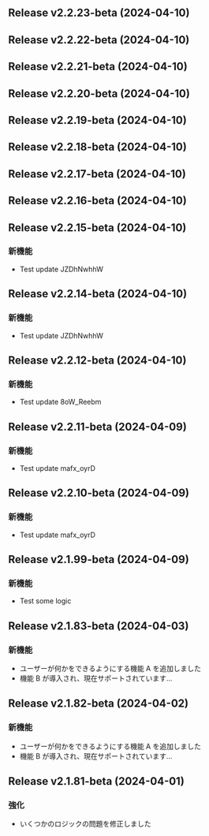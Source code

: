 ## Release v2.2.23-beta (2024-04-10)

## Release v2.2.22-beta (2024-04-10)

## Release v2.2.21-beta (2024-04-10)

## Release v2.2.20-beta (2024-04-10)

## Release v2.2.19-beta (2024-04-10)

## Release v2.2.18-beta (2024-04-10)

## Release v2.2.17-beta (2024-04-10)

## Release v2.2.16-beta (2024-04-10)

## Release v2.2.15-beta (2024-04-10)

### 新機能

- Test update JZDhNwhhW

## Release v2.2.14-beta (2024-04-10)

### 新機能

- Test update JZDhNwhhW

## Release v2.2.12-beta (2024-04-10)

### 新機能

- Test update 8oW_Reebm

## Release v2.2.11-beta (2024-04-09)

### 新機能

- Test update mafx_oyrD

## Release v2.2.10-beta (2024-04-09)

### 新機能

- Test update mafx_oyrD

## Release v2.1.99-beta (2024-04-09)

### 新機能

- Test some logic

## Release v2.1.83-beta (2024-04-03)

### 新機能

- ユーザーが何かをできるようにする機能 A を追加しました
- 機能 B が導入され、現在サポートされています...

## Release v2.1.82-beta (2024-04-02)

### 新機能

- ユーザーが何かをできるようにする機能 A を追加しました
- 機能 B が導入され、現在サポートされています...

## Release v2.1.81-beta (2024-04-01)

### 強化

- いくつかのロジックの問題を修正しました
